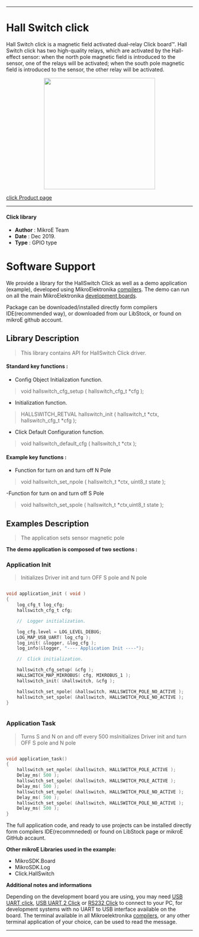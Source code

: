 
---
# Hall Switch click

Hall Switch click is a magnetic field activated dual-relay Click board™. Hall Switch click has two high-quality relays, which are activated by the Hall-effect sensor: when the north pole magnetic field is introduced to the sensor, one of the relays will be activated; when the south pole magnetic field is introduced to the sensor, the other relay will be activated.

<p align="center">
  <img src="https://download.mikroe.com/images/click_for_ide/hallswitch_click.png" height=300px>
</p>

[click Product page](https://www.mikroe.com/hall-switch-click)

---


#### Click library 

- **Author**        : MikroE Team
- **Date**          : Dec 2019.
- **Type**          : GPIO type


# Software Support

We provide a library for the HallSwitch Click 
as well as a demo application (example), developed using MikroElektronika 
[compilers](https://shop.mikroe.com/compilers). 
The demo can run on all the main MikroElektronika [development boards](https://shop.mikroe.com/development-boards).

Package can be downloaded/installed directly form compilers IDE(recommended way), or downloaded from our LibStock, or found on mikroE github account. 

## Library Description

> This library contains API for HallSwitch Click driver.

#### Standard key functions :

- Config Object Initialization function.
> void hallswitch_cfg_setup ( hallswitch_cfg_t *cfg ); 
 
- Initialization function.
> HALLSWITCH_RETVAL hallswitch_init ( hallswitch_t *ctx, hallswitch_cfg_t *cfg );

- Click Default Configuration function.
> void hallswitch_default_cfg ( hallswitch_t *ctx );


#### Example key functions :

- Function for turn on and turn off N Pole
> void hallswitch_set_npole ( hallswitch_t *ctx, uint8_t state );
 
-Function for turn on and turn off S Pole
> void hallswitch_set_spole ( hallswitch_t *ctx,uint8_t state );

## Examples Description

> The application sets sensor magnetic pole

**The demo application is composed of two sections :**

### Application Init 

> Initializes Driver init and turn OFF S pole and N pole

```c

void application_init ( void )
{
    log_cfg_t log_cfg;
    hallswitch_cfg_t cfg;

    //  Logger initialization.

    log_cfg.level = LOG_LEVEL_DEBUG;
    LOG_MAP_USB_UART( log_cfg );
    log_init( &logger, &log_cfg );
    log_info(&logger, "---- Application Init ----");

    //  Click initialization.

    hallswitch_cfg_setup( &cfg );
    HALLSWITCH_MAP_MIKROBUS( cfg, MIKROBUS_1 );
    hallswitch_init( &hallswitch, &cfg );

    hallswitch_set_npole( &hallswitch, HALLSWITCH_POLE_NO_ACTIVE );
    hallswitch_set_spole( &hallswitch, HALLSWITCH_POLE_NO_ACTIVE );
}
  
```

### Application Task

>  Turns S and N on and off every 500 msInitializes Driver init and turn OFF S pole and N pole

```c

void application_task()
{
    hallswitch_set_npole( &hallswitch, HALLSWITCH_POLE_ACTIVE );
    Delay_ms( 500 );
    hallswitch_set_spole( &hallswitch, HALLSWITCH_POLE_ACTIVE );
    Delay_ms( 500 );
    hallswitch_set_npole( &hallswitch, HALLSWITCH_POLE_NO_ACTIVE );
    Delay_ms( 500 );
    hallswitch_set_spole( &hallswitch, HALLSWITCH_POLE_NO_ACTIVE );
    Delay_ms( 500 );
}

```

The full application code, and ready to use projects can be  installed directly form compilers IDE(recommneded) or found on LibStock page or mikroE GitHub accaunt.

**Other mikroE Libraries used in the example:** 

- MikroSDK.Board
- MikroSDK.Log
- Click.HallSwitch

**Additional notes and informations**

Depending on the development board you are using, you may need 
[USB UART click](https://shop.mikroe.com/usb-uart-click), 
[USB UART 2 Click](https://shop.mikroe.com/usb-uart-2-click) or 
[RS232 Click](https://shop.mikroe.com/rs232-click) to connect to your PC, for 
development systems with no UART to USB interface available on the board. The 
terminal available in all Mikroelektronika 
[compilers](https://shop.mikroe.com/compilers), or any other terminal application 
of your choice, can be used to read the message.



---
